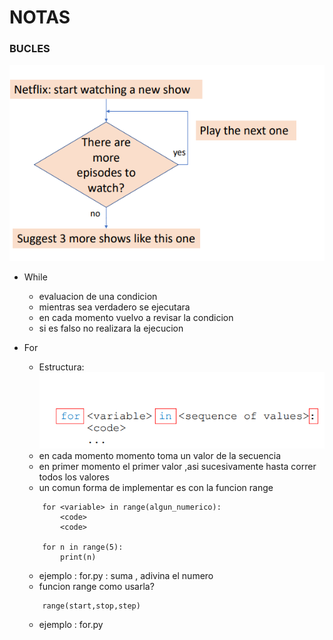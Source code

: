 # NOTAS

### BUCLES

![bucles](./../img/image-bucles.png)

- While
    - evaluacion de una condicion
    - mientras sea verdadero se ejecutara
    - en cada momento vuelvo a revisar la condicion
    - si es falso no realizara la ejecucion


- For
    - Estructura: 
        ![image-for](./../img/image-for.png)
    - en cada momento momento toma un valor de la secuencia
    - en primer momento el primer valor ,asi sucesivamente hasta correr todos los valores
    -  un comun forma de implementar es con la funcion range
    ```
        for <variable> in range(algun_numerico):
            <code>
            <code>

        for n in range(5):
            print(n)
    ```
    - ejemplo : for.py :
        suma , adivina el numero
    - funcion range como usarla?
    ```
        range(start,stop,step)
    ```
    - ejemplo : for.py
    





